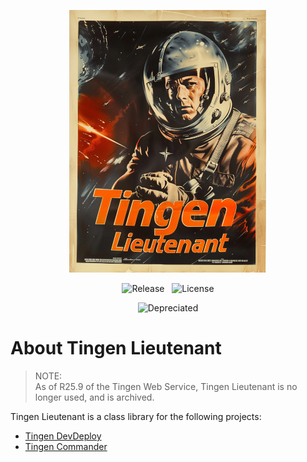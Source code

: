 <div align="center">

  ![logo](.github/image/logo/tngnltnt-320x420.png)

  ![Release](https://img.shields.io/badge/version-2.2-teal)&nbsp;&nbsp;
  ![License](https://img.shields.io/badge/license-apache-blue)

  ![Depreciated](https://img.shields.io/badge/THIS_PROJECT_IS_DEPRECIATED-red?style=for-the-badge)

</div>

# About Tingen Lieutenant

> NOTE:  
> As of R25.9 of the Tingen Web Service, Tingen Lieutenant is no longer used, and is archived.

Tingen Lieutenant is a class library for the following projects:

* [Tingen DevDeploy](https://github.com/spectrum-health-systems/tingen-dev-deploy)
* [Tingen Commander](https://github.com/spectrum-health-systems/tingen-commander)
